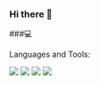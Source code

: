 ### Hi there 👋

###:computer:
<!--
<img src="https://img.shields.io/badge/{내용}-{배경 색깔}?style={스타일}&logo={로고이름}&logoColor={로고 색깔}"/>
<img src="https://img.shields.io/badge/Scss-green?style=flat&logo=Sass&logoColor=CC6699"/>

-->



Languages and Tools:
<!-- C badge -->
<img src="https://img.shields.io/badge/-CC0000??style=social&logo=CNN&logoColor=00FF00"/>

<!-- C++ badge-->
<img src="https://img.shields.io/badge/C++-00599C??style=flat-square&logo=C%2B%2B&logoColor=white"/>

<img src="https://img.shields.io/static/v1?label=TEST&message=TEST2&color=CC0000"/>
<img src="https://img.shields.io/static/v1?label=TEST&message=TEST2&color=CCCC00"/>


